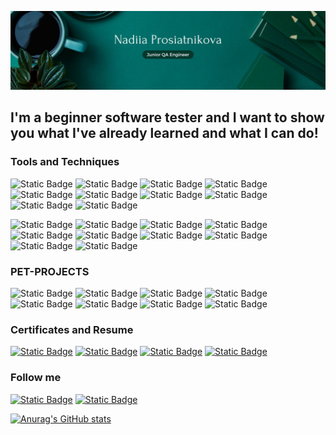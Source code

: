 ![Header](https://github.com/nadiiadi/nadiiadi/blob/main/assets/background.jpg)

## I'm a beginner software tester and I want to show you what I've already learned and what I can do!

### Tools and Techniques
![Static Badge](https://img.shields.io/badge/TestRail-004225?logo=TestRail)
![Static Badge](https://img.shields.io/badge/Jira-004225?logo=Jira)
![Static Badge](https://img.shields.io/badge/Trello-004225?logo=Trello)
![Static Badge](https://img.shields.io/badge/Git-004225?logo=Git)
![Static Badge](https://img.shields.io/badge/Postman(API)-004225?logo=Postman)
![Static Badge](https://img.shields.io/badge/DBeaver(SQL)-004225?logo=DBeaver)
![Static Badge](https://img.shields.io/badge/HTML&CSS-004225?logo=CSS)
![Static Badge](https://img.shields.io/badge/JS-004225?logo=JavaScript)
![Static Badge](https://img.shields.io/badge/XML-004225?logo=XML)
![Static Badge](https://img.shields.io/badge/JSON-004225?logo=JSON)

![Static Badge](https://img.shields.io/badge/Traceability_Matrix-004225)
![Static Badge](https://img.shields.io/badge/Check--list-004225)
![Static Badge](https://img.shields.io/badge/Test_Cases-004225)
![Static Badge](https://img.shields.io/badge/Bug_Reports-004225)
![Static Badge](https://img.shields.io/badge/Test_Report-004225)
![Static Badge](https://img.shields.io/badge/Test_Design_Techniques-004225)
![Static Badge](https://img.shields.io/badge/Non--functional_Testing-004225)
![Static Badge](https://img.shields.io/badge/Change--related_Testing-004225)
![Static Badge](https://img.shields.io/badge/Static_Testing_Techniques-004225)
![Static Badge](https://img.shields.io/badge/Test_Levels-004225)

### PET-PROJECTS
![Static Badge](https://img.shields.io/badge/MonoBank-004225)
![Static Badge](https://img.shields.io/badge/JavaSimulator-004225)
![Static Badge](https://img.shields.io/badge/MakeUp-004225)
![Static Badge](https://img.shields.io/badge/Slack-004225)
![Static Badge](https://img.shields.io/badge/Trello-004225)
![Static Badge](https://img.shields.io/badge/TaskPro-004225)
![Static Badge](https://img.shields.io/badge/Kyla-004225)
![Static Badge](https://img.shields.io/badge/TestIO-004225)

### Certificates and Resume
[![Static Badge](https://img.shields.io/badge/CV-004225)](https://github.com/nadiiadi/nadiiadi/blob/main/CV/NP.CV.4.pdf)
[![Static Badge](https://img.shields.io/badge/English-004225)](https://github.com/nadiiadi/nadiiadi/tree/main/English)
[![Static Badge](https://img.shields.io/badge/Master`s_Degree-004225)](https://github.com/nadiiadi/nadiiadi/blob/main/Master%60s/Master's%20Diploma.pdf)
[![Static Badge](https://img.shields.io/badge/GoIT-004225)](https://github.com/nadiiadi/nadiiadi/blob/main/GoIT/CertificatGoIT.pdf)

### Follow me
[![Static Badge](https://img.shields.io/badge/LinkedIn-004225?logo=LinkedIn)](https://www.linkedin.com/in/nadiia-prosiatnikova/)
[![Static Badge](https://img.shields.io/badge/FaceBook-004225?logo=FaceBook)](https://www.facebook.com/profile.php?id=100009515894094&locale=uk_UA)

[![Anurag's GitHub stats](https://github-readme-stats.vercel.app/api?username=nadiiadi&show_icons=true&theme=shadow_green)](https://github.com/anuraghazra/github-readme-stats)

